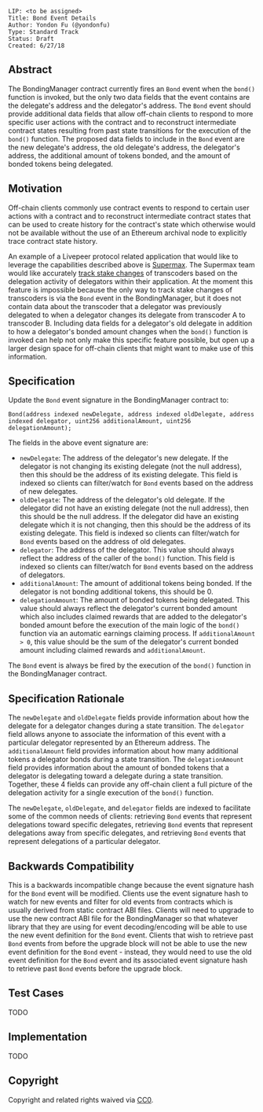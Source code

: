     LIP: <to be assigned>
    Title: Bond Event Details
    Author: Yondon Fu (@yondonfu)
    Type: Standard Track
    Status: Draft
    Created: 6/27/18

## Abstract

The BondingManager contract currently fires an `Bond` event when the `bond()` function is invoked, but the only two data fields that the event contains are 
the delegate's address and the delegator's address. The `Bond` event should provide additional data fields that allow off-chain clients to respond to 
more specific user actions with the contract and to reconstruct intermediate contract states resulting from past state transitions for the 
execution of the `bond()` function. The proposed data fields to include in the `Bond` event are the new delegate's address, the old delegate's address, the delegator's address, the additional amount of tokens bonded, and the amount of bonded tokens being delegated.

## Motivation

Off-chain clients commonly use contract events to respond to certain user actions with a contract and to reconstruct intermediate contract states that 
can be used to create history for the contract's state which otherwise would not be available without the use of an Ethereum archival node to explicitly 
trace contract state history. 

An example of a Livepeer protocol related application that would like to leverage the capabilities described above is [Supermax](https://www.supermax.cool/livepeer). 
The Supermax team would like accurately [track stake changes](https://github.com/livepeer/protocol/issues/224) of transcoders based on the delegation activity of delegators within their application. At the 
moment this feature is impossible because the only way to track stake changes of transcoders is via the `Bond` event in the BondingManager, but it does not 
contain data about the transcoder that a delegator was previously delegated to when a delegator changes its delegate from transcoder A to transcoder B. Including 
data fields for a delegator's old delegate in addition to how a delegator's bonded amount changes when the `bond()` function is invoked can help 
not only make this specific feature possible, but open up a larger design space for off-chain clients that might want to make use of this information.

## Specification

Update the `Bond` event signature in the BondingManager contract to:

```
Bond(address indexed newDelegate, address indexed oldDelegate, address indexed delegator, uint256 additionalAmount, uint256 delegationAmount);
```

The fields in the above event signature are:
- `newDelegate`: The address of the delegator's new delegate. If the delegator is not changing its existing delegate (not the null address), then 
this should be the address of its existing delegate. This field is indexed so clients can filter/watch for `Bond` events based on the address of new delegates.
- `oldDelegate`: The address of the delegator's old delegate. If the delegator did not have an existing delegate (not the null address), then
this should be the null address. If the delegator did have an existing delegate which it is not changing, then this should be the address of its existing delegate. This field is indexed so clients can filter/watch for `Bond` events based on the address of old delegates.
- `delegator`: The address of the delegator. This value should always reflect the address of the caller of the `bond()` function. This field is indexed so clients can filter/watch for `Bond` events based on the address of delegators.
- `additionalAmount`: The amount of additional tokens being bonded. If the delegator is not bonding additional tokens, this should be 0.
- `delegationAmount`: The amount of bonded tokens being delegated. This value should always reflect the delegator's current bonded amount which also includes claimed rewards that are added to the delegator's bonded amount before the execution of the main logic of the `bond()` function via an automatic earnings claiming process. If `additionalAmount > 0`, this value should be the sum of the delegator's current bonded amount including claimed rewards and `additionalAmount`.

The `Bond` event is always be fired by the execution of the `bond()` function in the BondingManager contract.

## Specification Rationale

The `newDelegate` and `oldDelegate` fields provide information about how the delegate for a delegator changes during a state transition. The `delegator` field allows anyone to associate the information of this event with a particular delegator represented by an Ethereum address. The `additionalAmount` field provides information about how many additional tokens a delegator bonds during a state transition. The `delegationAmount` field provides information about the amount of bonded tokens that a delegator is delegating toward a delegate during a state transition. Together, these 4 fields can provide any off-chain client a full picture of the delegation activity for a single execution of the `bond()` function.

The `newDelegate`, `oldDelegate`, and `delegator` fields are indexed to facilitate some of the common needs of clients: retrieving `Bond` events that represent delegations toward specific delegates, retrieving `Bond` events that represent delegations away from specific delegates, and retrieving `Bond` events that represent delegations of a particular delegator.

## Backwards Compatibility

This is a backwards incompatible change because the event signature hash for the `Bond` event will be modified. Clients use the event signature hash to watch for new events and filter for old events from contracts which is usually derived from static contract ABI files. Clients will need to upgrade to use the new contract ABI file for the BondingManager so that whatever library that they are using for event decoding/encoding will be able to use the new event definition for the `Bond` event. Clients that wish to retrieve past `Bond` events from before the upgrade block will not be able to use the new event definition for the `Bond` event - instead, they would need to use the old event definition for the `Bond` event and its associated event signature hash to retrieve past `Bond` events before the upgrade block.

## Test Cases

TODO

## Implementation

TODO

## Copyright

Copyright and related rights waived via [CC0](https://creativecommons.org/publicdomain/zero/1.0/).
